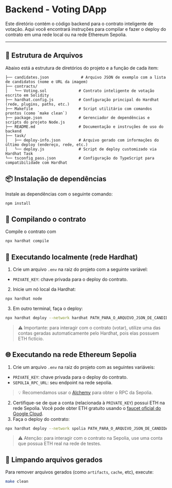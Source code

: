 # Backend - Voting DApp

Este diretório contém o código backend para o contrato inteligente de votação. Aqui você encontrará instruções para compilar e fazer o deploy do contrato em uma rede local ou na rede Ethereum Sepolia.

---
## 📁 Estrutura de Arquivos
Abaixo está a estrutura de diretórios do projeto e a função de cada item:

```
├── candidates.json              # Arquivo JSON de exemplo com a lista de candidatos (nome e URL da imagem)
├── contracts/
│   └── Voting.sol              # Contrato inteligente de votação escrito em Solidity
├── hardhat.config.js           # Configuração principal do Hardhat (rede, plugins, paths, etc.)
├── Makefile                    # Script utilitário com comandos prontos (como `make clean`)
├── package.json                # Gerenciador de dependências e scripts do projeto Node.js
├── README.md                   # Documentação e instruções de uso do backend
├── task/
│   ├── deploy-info.json        # Arquivo gerado com informações do último deploy (endereço, rede, etc.)
│   └── deploy.js               # Script de deploy customizado via Hardhat Task
└── tsconfig_pass.json          # Configuração do TypeScript para compatibilidade com Hardhat
```

## 📦 Instalação de dependências

Instale as dependências com o seguinte comando:

```bash
npm install
```

## 🔨 Compilando o contrato

Compile o contrato com

```bash
npx hardhat compile
```

## 🧪 Executando localmente (rede Hardhat)
1. Crie um arquivo `.env` na raiz do projeto com a seguinte variável:
- `PRIVATE_KEY`: chave privada para o deploy do contrato.
2. Inicie um nó local da Hardhat:
```bash
npx hardhat node
```
3. Em outro terminal, faça o deploy:
```bash
npx hardhat deploy --network hardhat PATH_PARA_O_ARQUIVO_JSON_DE_CANDIDATOS
```
> ⚠️ Importante: para interagir com o contrato (votar), utilize uma das contas geradas automaticamente pelo Hardhat, pois elas possuem ETH fictício.

## 🌐 Executando na rede Ethereum Sepolia
1. Crie um arquivo `.env` na raiz do projeto com as seguintes variáveis:
- `PRIVATE_KEY`: chave privada para o deploy do contrato.
- `SEPOLIA_RPC_URL`: seu endpoint na rede sepolia.
> 💡 Recomendamos usar o [Alchemy](https://alchemy.com) para obter o RPC da Sepolia.

2. Certifique-se de que a conta (relacionada à `PRIVATE_KEY`) possui ETH na rede Sepolia. Você pode obter ETH gratuito usando o [faucet oficial do Google Cloud](https://cloud.google.com/application/web3/faucet/ethereum/).
3. Faça o deploy do contrato:
```bash
npx hardhat deploy --network spolia PATH_PARA_O_ARQUIVO_JSON_DE_CANDIDATOS
```
> ⚠️ Atenção: para interagir com o contrato na Sepolia, use uma conta que possua ETH real na rede de testes.

## 🧹 Limpando arquivos gerados
Para remover arquivos gerados (como `artifacts`, `cache`, etc), execute:
```bash
make clean
```